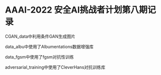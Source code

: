 # AAAI-2022 安全AI挑战者计划第八期记录
CGAN_data中利用条件GAN生成图片

data_albu中使用了Albumentations数据增强库

data_fgsm中使用了fgsm对抗性训练

adversarial_training中使用了CleverHans对抗训练库


